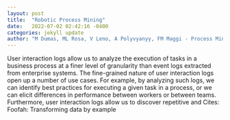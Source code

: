 ```yaml
---
layout: post
title:  "Robotic Process Mining"
date:   2022-07-02 02:42:16 -0400
categories: jekyll update
author: "M Dumas, ML Rosa, V Leno, A Polyvyanyy, FM Maggi - Process Mining Handbook, 2022"
---
```

User interaction logs allow us to analyze the execution of tasks in a business process at a finer level of granularity than event logs extracted from enterprise systems. The fine-grained nature of user interaction logs open up a number of use cases. For example, by analyzing such logs, we can identify best practices for executing a given task in a process, or we can elicit differences in performance between workers or between teams. Furthermore, user interaction logs allow us to discover repetitive and 
Cites: Foofah: Transforming data by example